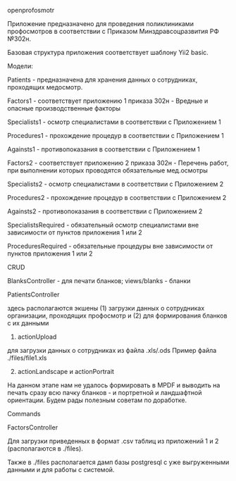 openprofosmotr

Приложение предназначено для проведения поликлиниками профосмотров в соответствии с Приказом Минздравсоцразвития РФ №302н.

Базовая структура приложения соответствует шаблону Yii2 basic.

Модели:

Patients - предназначена для хранения данных о сотрудниках, проходящих медосмотр.

Factors1 - соответствует приложению 1 приказа 302н - Вредные и опасные производственные факторы

Specialists1 - осмотр специалистами в соответствии с Приложением 1

Procedures1 - прохождение процедур в соответствии с Приложением 1

Againsts1 - противопоказания в соответствии с Приложением 1

Factors2 - соответствует приложению 2 приказа 302н - Перечень работ, 
при выполнении которых проводятся обязательные мед.осмотры

Specialists2 - осмотр специалистами в соответствии с Приложением 2

Procedures2 - прохождение процедур в соответствии с Приложением 2

Againsts2 - противопоказания в соответствии с Приложением 2

SpecialistsRequired - обязательный осмотр специалистами вне зависимости от пунктов приложения 1 или 2

ProceduresRequired - обязательные процедуры вне зависимости от пунктов приложения 1 или 2

CRUD

BlanksController - для печати бланков; views/blanks - бланки

PatientsController

здесь располагаются экшены (1) загрузки данных о сотрудниках организации, проходящих профосмотр и (2) для формирования бланков с их данными

1) actionUpload

для загрузки данных о сотрудниках из файла .xls/.ods
Пример файла ./files/file1.xls

2) actionLandscape и actionPortrait

На данном этапе нам не удалось формировать в MPDF и выводить на печать сразу всю пачку бланков - и портретной и ландшафтной ориентации.
Будем рады полезным советам по доработке.

Commands

FactorsController

Для загрузки приведенных в формат .csv таблиц из приложений 1 и 2 (располагаются в ./files).

Также в ./files располагается дамп базы postgresql с уже выгруженными данными и для работы с системой. 
